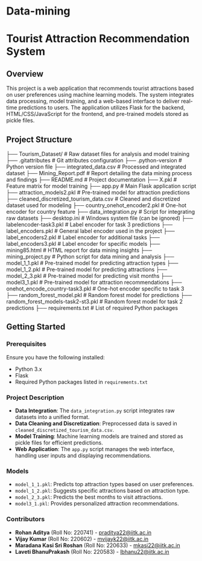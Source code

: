 # Data-mining
# Tourist Attraction Recommendation System

## Overview
This project is a web application that recommends tourist attractions based on user preferences using machine learning models. The system integrates data processing, model training, and a web-based interface to deliver real-time predictions to users. The application utilizes Flask for the backend, HTML/CSS/JavaScript for the frontend, and pre-trained models stored as pickle files.

## Project Structure

├── Tourism_Dataset/                      # Raw dataset files for analysis and model training
├── .gitattributes                        # Git attributes configuration
├── .python-version                       # Python version file
├── integrated_data.csv                   # Processed and integrated dataset
├── Mining_Report.pdf                     # Report detailing the data mining process and findings
├── README.md                             # Project documentation
├── X.pkl                                 # Feature matrix for model training
├── app.py                                # Main Flask application script
├── attraction_models2.pkl                # Pre-trained model for attraction predictions
├── cleaned_discretized_tourism_data.csv  # Cleaned and discretized dataset used for modeling
├── country_onehot_encoder2.pkl           # One-hot encoder for country feature
├── data_integration.py                   # Script for integrating raw datasets
├── desktop.ini                           # Windows system file (can be ignored)
├── labelencoder-task3.pkl                # Label encoder for task 3 predictions
├── label_encoders.pkl                    # General label encoder used in the project
├── label_encoders2.pkl                   # Label encoder for additional tasks
├── label_encoders3.pkl                   # Label encoder for specific models
├── mining85.html                         # HTML report for data mining insights
├── mining_project.py                     # Python script for data mining and analysis
├── model_1_1.pkl                         # Pre-trained model for predicting attraction types
├── model_1_2.pkl                         # Pre-trained model for predicting attractions
├── model_2_3.pkl                         # Pre-trained model for predicting visit months
├── model3_1.pkl                          # Pre-trained model for attraction recommendations
├── onehot_encode_country-task3.pkl       # One-hot encoder specific to task 3
├── random_forest_model.pkl               # Random forest model for predictions
├── random_forest_models-task2-st3.pkl    # Random forest model for task 2 predictions
├── requirements.txt                      # List of required Python packages


## Getting Started

### Prerequisites
Ensure you have the following installed:
- Python 3.x
- Flask
- Required Python packages listed in `requirements.txt`

### Project Description
- **Data Integration**: The `data_integration.py` script integrates raw datasets into a unified format.
- **Data Cleaning and Discretization**: Preprocessed data is saved in `cleaned_discretized_tourism_data.csv`.
- **Model Training**: Machine learning models are trained and stored as pickle files for efficient predictions.
- **Web Application**: The `app.py` script manages the web interface, handling user inputs and displaying recommendations.

### Models
- `model_1_1.pkl`: Predicts top attraction types based on user preferences.
- `model_1_2.pkl`: Suggests specific attractions based on attraction type.
- `model_2_3.pkl`: Predicts the best months to visit attractions.
- `model3_1.pkl`: Provides personalized attraction recommendations.

### Contributors

- **Rohan Aditya** (Roll No: 220741) - [praditya22@iitk.ac.in](mailto:praditya22@iitk.ac.in)
- **Vijay Kumar** (Roll No: 220602) - [mvijayk22@iitk.ac.in](mailto:mvijayk22@iitk.ac.in)
- **Maradana Kasi Sri Roshan** (Roll No: 220633) - [mkasi22@iitk.ac.in](mailto:mkasi22@iitk.ac.in)
- **Laveti BhanuPrakash** (Roll No: 220583) - [lbhanu22@iitk.ac.in](mailto:lbhanu22@iitk.ac.in)
